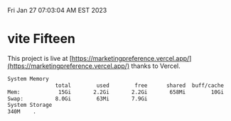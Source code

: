 Fri Jan 27 07:03:04 AM EST 2023

# vite Fifteen


This project is live at [https://marketingpreference.vercel.app/](https://marketingpreference.vercel.app/) thanks to Vercel.

```bash
System Memory
               total        used        free      shared  buff/cache   available
Mem:            15Gi       2.2Gi       2.2Gi       658Mi        10Gi        12Gi
Swap:          8.0Gi        63Mi       7.9Gi
System Storage
340M	.
```
